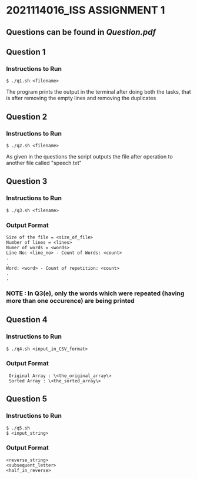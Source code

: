 # 2021114016_ISS ASSIGNMENT 1

## Questions can be found in *Question.pdf*

## Question 1
### Instructions to Run
    $ ./q1.sh <filename>
The program prints the output in the terminal after doing both the tasks, that is after removing the empty lines and removing the duplicates

## Question 2
### Instructions to Run
    $ ./q2.sh <filename>
As given in the questions the script outputs the file after operation to another file called "speech.txt"

## Question 3
### Instructions to Run
    $ ./q3.sh <filename>
### Output Format
    Size of the file = <size_of_file>
    Number of lines = <lines>
    Numer of words = <words>
    Line No: <line_no> - Count of Words: <count>
    .
    .
    Word: <word> - Count of repetition: <count>
    .
    .
### NOTE : In Q3(e), only the words which were repeated (having more than one occurence) are being printed

## Question 4
### Instructions to Run
    $ ./q4.sh <input_in_CSV_format>
### Output Format 
     Original Array : \<the_original_array\> 
     Sorted Array : \<the_sorted_array\>

## Question 5
### Instructions to Run
    $ ./q5.sh
    $ <input_string>
### Output Format
    <reverse_string>
    <subsequent_letter>
    <half_in_reverse>

